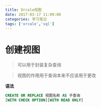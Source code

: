 ```yaml
---
title: Orcale视图
date: 2017-03-17 11:09:00
categories: 学习笔记
tags: ['orcale','sql']
---
```


# 创建视图
>可以用于封装复杂查询

>视图的作用用于查询本来不应该用于更改

**语法**
```sql
CREATE OR REPLACE 视图名称 AS 子查询
[WITH CHECK OPTION][WITH READ ONLY]
```

